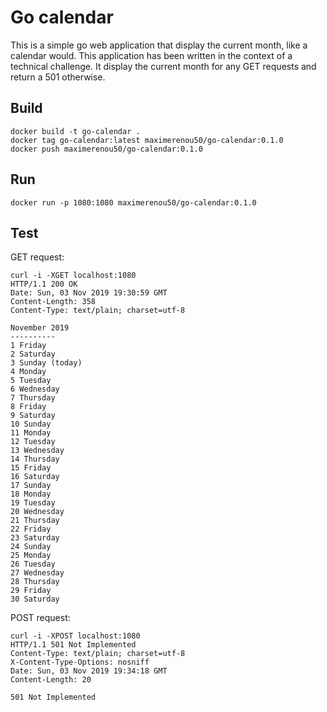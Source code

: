 # Go calendar
This is a simple go web application that display the current month, like a calendar would. This application has been written in the context of a technical challenge.
It display the current month for any GET requests and return a 501 otherwise.

## Build
```
docker build -t go-calendar .
docker tag go-calendar:latest maximerenou50/go-calendar:0.1.0
docker push maximerenou50/go-calendar:0.1.0
```

## Run
```
docker run -p 1080:1080 maximerenou50/go-calendar:0.1.0
```

## Test
GET request:
```
curl -i -XGET localhost:1080
HTTP/1.1 200 OK
Date: Sun, 03 Nov 2019 19:30:59 GMT
Content-Length: 358
Content-Type: text/plain; charset=utf-8

November 2019
----------
1 Friday
2 Saturday
3 Sunday (today)
4 Monday
5 Tuesday
6 Wednesday
7 Thursday
8 Friday
9 Saturday
10 Sunday
11 Monday
12 Tuesday
13 Wednesday
14 Thursday
15 Friday
16 Saturday
17 Sunday
18 Monday
19 Tuesday
20 Wednesday
21 Thursday
22 Friday
23 Saturday
24 Sunday
25 Monday
26 Tuesday
27 Wednesday
28 Thursday
29 Friday
30 Saturday
```

POST request:
```
curl -i -XPOST localhost:1080
HTTP/1.1 501 Not Implemented
Content-Type: text/plain; charset=utf-8
X-Content-Type-Options: nosniff
Date: Sun, 03 Nov 2019 19:34:18 GMT
Content-Length: 20

501 Not Implemented
```